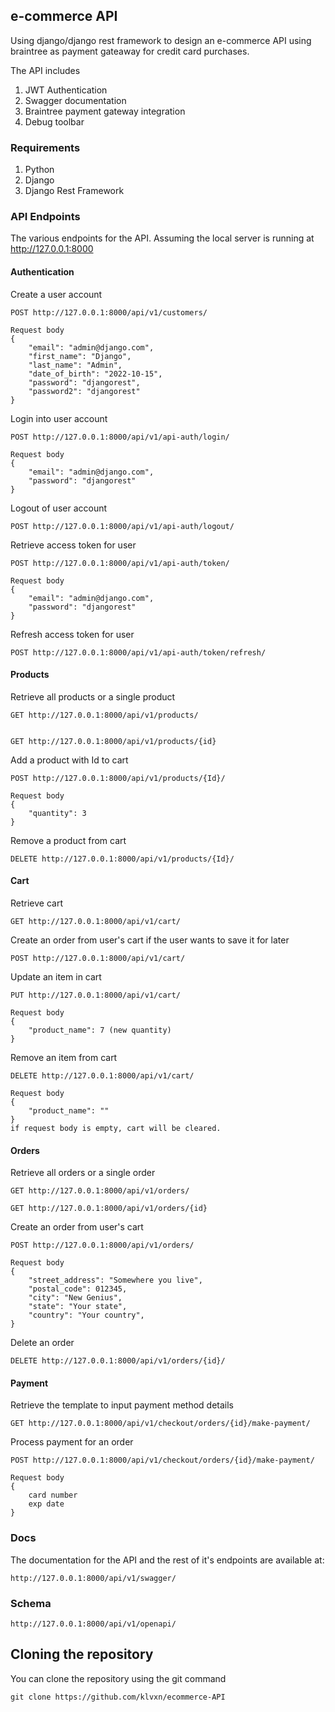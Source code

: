 ## e-commerce API
Using django/django rest framework to design an e-commerce API using braintree as payment gateaway for credit card purchases. 

The API includes 
1. JWT Authentication 
2. Swagger documentation
3. Braintree payment gateway integration 
4. Debug toolbar


### Requirements
1. Python
2. Django
3. Django Rest Framework

### API Endpoints 
The various endpoints for the API.
Assuming the local server is running at http://127.0.0.1:8000


#### Authentication
Create a user account
```
POST http://127.0.0.1:8000/api/v1/customers/

Request body
{
    "email": "admin@django.com",
    "first_name": "Django",
    "last_name": "Admin",
    "date_of_birth": "2022-10-15",
    "password": "djangorest",
    "password2": "djangorest"
}
```

Login into user account
```
POST http://127.0.0.1:8000/api/v1/api-auth/login/

Request body 
{
    "email": "admin@django.com",
    "password": "djangorest"
}
```

Logout of user account
```
POST http://127.0.0.1:8000/api/v1/api-auth/logout/
```

Retrieve access token for user
```
POST http://127.0.0.1:8000/api/v1/api-auth/token/

Request body 
{
    "email": "admin@django.com",
    "password": "djangorest"
}
```

Refresh access token for user
```
POST http://127.0.0.1:8000/api/v1/api-auth/token/refresh/
```

#### Products 
Retrieve all products or a single product
```
GET http://127.0.0.1:8000/api/v1/products/


GET http://127.0.0.1:8000/api/v1/products/{id}
```

Add a product with Id to cart
```
POST http://127.0.0.1:8000/api/v1/products/{Id}/

Request body
{
    "quantity": 3
}
```

Remove a product from cart 
```
DELETE http://127.0.0.1:8000/api/v1/products/{Id}/
```


#### Cart 
Retrieve cart
```
GET http://127.0.0.1:8000/api/v1/cart/
```

Create an order from user's cart if the user wants to save it for later
```
POST http://127.0.0.1:8000/api/v1/cart/
```

Update an item in cart
```
PUT http://127.0.0.1:8000/api/v1/cart/

Request body 
{
    "product_name": 7 (new quantity)
}
```

Remove an item from cart
```
DELETE http://127.0.0.1:8000/api/v1/cart/

Request body 
{
    "product_name": ""
}
if request body is empty, cart will be cleared.
```


#### Orders 
Retrieve all orders or a single order
```
GET http://127.0.0.1:8000/api/v1/orders/

GET http://127.0.0.1:8000/api/v1/orders/{id}
```

Create an order from user's cart
```
POST http://127.0.0.1:8000/api/v1/orders/

Request body
{
    "street_address": "Somewhere you live",
    "postal_code": 012345,
    "city": "New Genius",
    "state": "Your state",
    "country": "Your country",
}
```

Delete an order
```
DELETE http://127.0.0.1:8000/api/v1/orders/{id}/
```


#### Payment
Retrieve the template to input payment method details
```
GET http://127.0.0.1:8000/api/v1/checkout/orders/{id}/make-payment/
```

Process payment for an order
```
POST http://127.0.0.1:8000/api/v1/checkout/orders/{id}/make-payment/

Request body
{  
    card number 
    exp date
}
```


### Docs 
The documentation for the API and the rest of it's endpoints are available at:

```
http://127.0.0.1:8000/api/v1/swagger/
```
### Schema 

```
http://127.0.0.1:8000/api/v1/openapi/
```

## Cloning the repository
You can clone the repository using the git command
```
git clone https://github.com/klvxn/ecommerce-API
```